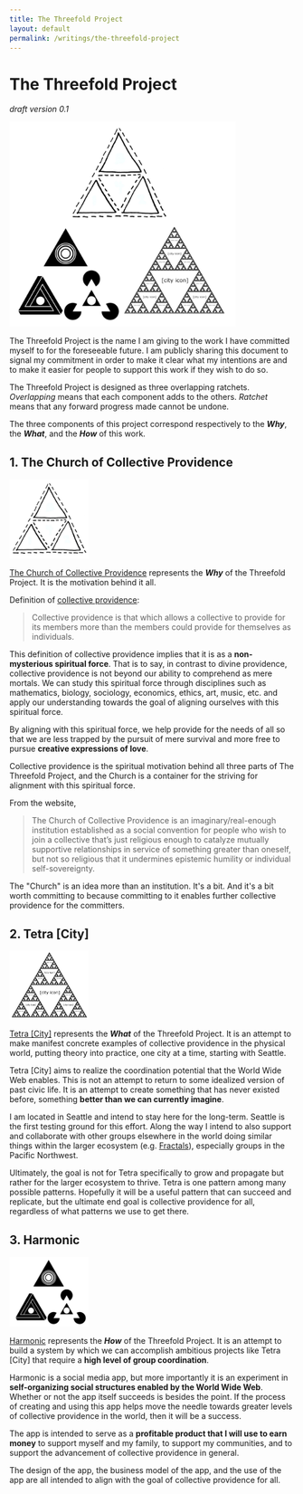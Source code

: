 ```yaml
---
title: The Threefold Project
layout: default
permalink: /writings/the-threefold-project
---
```


# The Threefold Project

_draft version 0.1_

<img src="/images/3-primary-projects.png" width="400px">

The Threefold Project is the name I am giving to the work I have committed myself to for the foreseeable future. I am publicly sharing this document to signal my commitment in order to make it clear what my intentions are and to make it easier for people to support this work if they wish to do so.

The Threefold Project is designed as three overlapping ratchets. _Overlapping_ means that each component adds to the others. _Ratchet_ means that any forward progress made cannot be undone.

The three components of this project correspond respectively to the __*Why*__, the __*What*__, and the __*How*__ of this work.

## 1. The Church of Collective Providence

<img src="/images/five-triangles.jpeg" width="140px">

[The Church of Collective Providence](https://collectiveprovidence.church) represents the __*Why*__ of the Threefold Project. It is the motivation behind it all.

Definition of [collective providence](/writings/collective-providence):

> Collective providence is that which allows a collective to provide for its members more than the members could provide for themselves as individuals.

This definition of collective providence implies that it is as a __non-mysterious spiritual force__. That is to say, in contrast to divine providence, collective providence is not beyond our ability to comprehend as mere mortals. We can study this spiritual force through disciplines such as mathematics, biology, sociology, economics, ethics, art, music, etc. and apply our understanding towards the goal of aligning ourselves with this spiritual force.

By aligning with this spiritual force, we help provide for the needs of all so that we are less trapped by the pursuit of mere survival and more free to pursue __creative expressions of love__.

Collective providence is the spiritual motivation behind all three parts of The Threefold Project, and the Church is a container for the striving for alignment with this spiritual force.

From the website,

> The Church of Collective Providence is an imaginary/real-enough institution established as a social convention for people who wish to join a collective that’s just religious enough to catalyze mutually supportive relationships in service of something greater than oneself, but not so religious that it undermines epistemic humility or individual self-sovereignty.

The "Church" is an idea more than an institution. It's a bit. And it's a bit worth committing to because committing to it enables further collective providence for the committers.

## 2. Tetra [City]

<img src="/images/city-logo.png" width="140px">

[Tetra [City]](https://tetracity.net) represents the __*What*__ of the Threefold Project. It is an attempt to make manifest concrete examples of collective providence in the physical world, putting theory into practice, one city at a time, starting with Seattle.

Tetra [City] aims to realize the coordination potential that the World Wide Web enables. This is not an attempt to return to some idealized version of past civic life. It is an attempt to create something that has never existed before, something __better than we can currently imagine__.

I am located in Seattle and intend to stay here for the long-term. Seattle is the first testing ground for this effort. Along the way I intend to also support and collaborate with other groups elsewhere in the world doing similar things within the larger ecosystem (e.g. [Fractals](https://fractalcampus.com/)), especially groups in the Pacific Northwest.

Ultimately, the goal is not for Tetra specifically to grow and propagate but rather for the larger ecosystem to thrive. Tetra is one pattern among many possible patterns. Hopefully it will be a useful pattern that can succeed and replicate, but the ultimate end goal is collective providence for all, regardless of what patterns we use to get there.

## 3. Harmonic

<img src="/images/tri-logos.png" width="140px">

[Harmonic](https://about.harmonic.social) represents the __*How*__ of the Threefold Project. It is an attempt to build a system by which we can accomplish ambitious projects like Tetra [City] that require a __high level of group coordination__.

Harmonic is a social media app, but more importantly it is an experiment in __self-organizing social structures enabled by the World Wide Web__. Whether or not the app itself succeeds is besides the point. If the process of creating and using this app helps move the needle towards greater levels of collective providence in the world, then it will be a success.

The app is intended to serve as a __profitable product that I will use to earn money__ to support myself and my family, to support my communities, and to support the advancement of collective providence in general.

The design of the app, the business model of the app, and the use of the app are all intended to align with the goal of collective providence for all.
